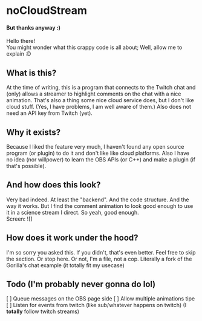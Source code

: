 # noCloudStream
#### But thanks anyway :)


Hello there!  
You might wonder what this crappy code is all about; Well, allow me to explain :D  

## What is this?

At the time of writing, this is a program that connects to the Twitch chat and
(only) allows a streamer to highlight comments on the chat with a nice animation.
That's also a thing some nice cloud service does, but I don't like cloud stuff.
(Yes, I have problems, I am well aware of them.)
Also does not need an API key from Twitch (yet).

## Why it exists?

Because I liked the feature very much, I haven't found any open source program (or
plugin) to do it and don't like like cloud platforms. Also I have no idea (nor
willpower) to learn the OBS APIs (or C++) and make a plugin (if that's possible).

## And how does this look?

Very bad indeed. At least the "backend". And the code structure. And the way it
works. But I find the comment animation to look good enough to use it in
a science stream I direct. So yeah, good enough.  
Screen:
![]

## How does it work under the hood?

I'm so sorry you asked this. If you didn't, that's even better.
Feel free to skip the section. Or stop here. Or not, I'm a file, not a cop.
<content>
Literally a fork of the Gorilla's chat example (it totally fit my usecase)
</content>


## Todo (I'm probably never gonna do lol)
[ ] Queue messages on the OBS page side 
[ ] Allow multiple animations tipe
[ ] Listen for events from twitch (like sub/whatever happens on twitch) (I __totally__ follow twitch streams)